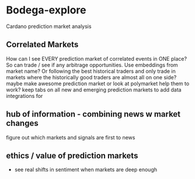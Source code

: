 # Bodega-explore
Cardano prediction market analysis

## Correlated Markets
How can I see EVERY prediction market of correlated events in ONE place? So can trade / see if any arbitrage opportunities. Use embeddings from market name?
Or following the best historical traders and only trade in markets where the historically good traders are almost all on one side? maybe
make awesome prediction market or look at
polymarket help them to work?
  keep tabs on all new and emerging prediction markets to add data integrations for

## hub of information - combining news w market changes
figure out which markets and signals are first to news

## ethics / value of prediction markets
- see real shifts in sentiment when markets are deep enough
